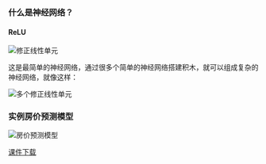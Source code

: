 ### 什么是神经网络？

#### ReLU

![修正线性单元](https://fs.andylistudio.com/1526374086551.png)

这是最简单的神经网络，通过很多个简单的神经网络搭建积木，就可以组成复杂的神经网络，就像这样：

![多个修正线性单元](https://fs.andylistudio.com/1526374155784.png)

### 实例房价预测模型

![房价预测模型](https://fs.andylistudio.com/1526374274716.png)

[课件下载](https://fs.andylistudio.com/1526384961172.pdf)
